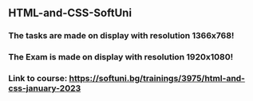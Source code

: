 ## HTML-and-CSS-SoftUni

### The tasks are made on display with resolution 1366x768!

### The Exam is made on display with resolution 1920x1080!

### Link to course: https://softuni.bg/trainings/3975/html-and-css-january-2023
